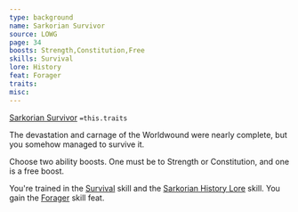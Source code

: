 ```yaml
---
type: background
name: Sarkorian Survivor 
source: LOWG
page: 34
boosts: Strength,Constitution,Free
skills: Survival
lore: History
feat: Forager
traits: 
misc: 
---
```


[Sarkorian Survivor](###%20Sarkorian%20Survivor)
`=this.traits`


The devastation and carnage of the Worldwound were nearly complete, but you somehow managed to survive it.

Choose two ability boosts. One must be to Strength or Constitution, and one is a free boost.

You're trained in the [Survival](Survival) skill and the [Sarkorian History Lore](Sarkorian%20History%20Lore) skill. You gain the [Forager](Forager) skill feat.

